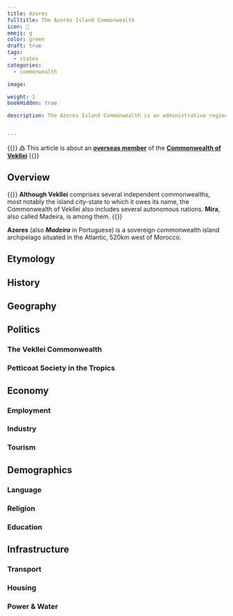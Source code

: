 ```yaml
---
title: Azores
fulltitle: The Azores Island Commonwealth
icon: 🏰
emoji: g
color: green
draft: true
tags:
  - states
categories:
  - commonwealth

image:

weight: 1
bookHidden: true

description: The Azores Island Commonwealth is an administrative region of the Commonwealth of Vekllei, a utopian country created by Hobart Phillips.


---
```

{{<note>}}
߷ This article is about an [**overseas member**](/vekllei/#administrative-divisions) of the [**Commonwealth of Vekllei**](/factbook/vekllei)
{{</note>}}

## Overview

{{<note panel >}}
**Although Vekllei** comprises several independent commonwealths, most notably the island city-state to which it owes its name, the Commonwealth of Vekllei also includes several autonomous nations. **Mira**, also called Madeira, is among them.
{{</note>}}

**Azores** (also ***Madeira*** in Portuguese) is a sovereign commonwealth island archipelago situated in the Atlantic, 520km west of Morocco.


## Etymology

## History


## Geography

## Politics

### The Vekllei Commonwealth

### Petticoat Society in the Tropics

## Economy

### Employment

### Industry

### Tourism

## Demographics

### Language

### Religion

### Education

## Infrastructure

### Transport

### Housing

### Power & Water
